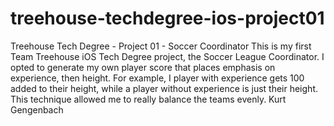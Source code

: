 # treehouse-techdegree-ios-project01
Treehouse Tech Degree - Project 01 - Soccer Coordinator
This is my first Team Treehouse iOS Tech Degree project, the Soccer League Coordinator.
I opted to generate my own player score that places emphasis on experience, then height.
For example, I player with experience gets 100 added to their height, while a player 
without experience is just their height.  This technique allowed me to really balance
the teams evenly.
Kurt Gengenbach
